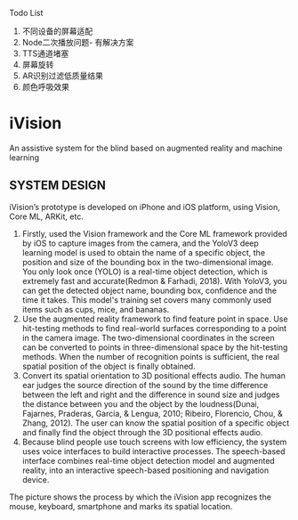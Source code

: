 Todo List

1. 不同设备的屏幕适配
2. Node二次播放问题- 有解决方案
3. TTS通道堵塞
4. 屏幕旋转
5. AR识别过滤低质量结果
6. 颜色呼吸效果







# iVision

An assistive system for the blind based on augmented reality and machine learning

## SYSTEM DESIGN

iVision’s prototype is developed on iPhone and iOS platform, using Vision, Core ML, ARKit, etc.

1. Firstly, used the Vision framework and the Core ML framework provided by iOS to capture images from the camera, and the YoloV3 deep learning model is used to obtain the name of a specific object, the position and size of the bounding box in the two-dimensional image. You only look once (YOLO) is a real-time object detection, which is extremely fast and accurate(Redmon & Farhadi, 2018). With YoloV3, you can get the detected object name, bounding box, confidence and the time it takes. This model's training set covers many commonly used items such as cups, mice, and bananas.
2. Use the augmented reality framework to find feature point in space. Use hit-testing methods to find real-world surfaces corresponding to a point in the camera image. The two-dimensional coordinates in the screen can be converted to points in three-dimensional space by the hit-testing methods. When the number of recognition points is sufficient, the real spatial position of the object is finally obtained.
3. Convert its spatial orientation to 3D positional effects audio. The human ear judges the source direction of the sound by the time difference between the left and right and the difference in sound size and judges the distance between you and the object by the loudness(Dunai, Fajarnes, Praderas, Garcia, & Lengua, 2010; Ribeiro, Florencio, Chou, & Zhang, 2012). The user can know the spatial position of a specific object and finally find the object through the 3D positional effects audio.
4. Because blind people use touch screens with low efficiency, the system uses voice interfaces to build interactive processes. The speech-based interface combines real-time object detection model and augmented reality, into an interactive speech-based positioning and navigation device.

The picture shows the process by which the iVision app recognizes the mouse, keyboard, smartphone and marks its spatial location.
